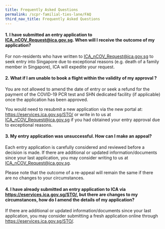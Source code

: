 ```yaml
---
title: Frequently Asked Questions
permalink: /scpr-familial-ties-lane/FAQ
third_nav_title: Frequently Asked Questions
---
```

#### 1. I have submitted an entry application to ICA_nCOV_Request@ica.gov.sg. When will I receive the outcome of my application?

For non-residents who have written to <ICA_nCOV_Request@ica.gov.sg> to seek entry into Singapore due to exceptional reasons (e.g. death of a family member in Singapore), ICA will expedite your request.

#### 2. What if I am unable to book a flight within the validity of my approval ?

You are not allowed to amend the date of entry or seek a refund for the payment of the COVID-19 PCR test and SHN dedicated facility (if applicable) once the application has been approved.
 
You would need to resubmit a new application via the new portal at: <https://eservices.ica.gov.sg/STO/> or write in to us at <ICA_nCOV_Request@ica.gov.sg> if you had obtained your entry approval due to exceptional reasons.

#### 3. My entry application was unsuccessful. How can I make an appeal?

Each entry application is carefully considered and reviewed before a decision is made. If there are additional or updated information/documents since your last application, you may consider writing to us at <ICA_nCOV_Request@ica.gov.sg>.

Please note that the outcome of a re-appeal will remain the same if there are no changes to your circumstances.

#### 4. I have already submitted an entry application to ICA via <https://eservices.ica.gov.sg/STO/>, but there are changes to my circumstances, how do I amend the details of my application?

If there are additional or updated information/documents since your last application, you may consider submitting a fresh application online through <https://eservices.ica.gov.sg/STO/>.
